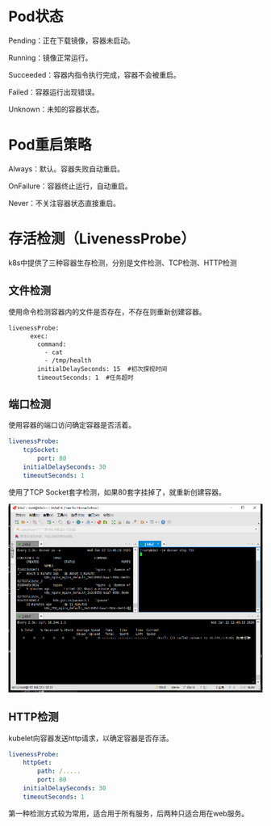 # Pod状态

Pending：正在下载镜像，容器未启动。

Running：镜像正常运行。

Succeeded：容器内指令执行完成，容器不会被重启。

Failed：容器运行出现错误。

Unknown：未知的容器状态。

# Pod重启策略

Always：默认。容器失败自动重启。

OnFailure：容器终止运行，自动重启。

Never：不关注容器状态直接重启。

# 存活检测（LivenessProbe）

k8s中提供了三种容器生存检测，分别是文件检测、TCP检测、HTTP检测

## 文件检测

使用命令检测容器内的文件是否存在，不存在则重新创建容器。

```
livenessProbe:
      exec:
        command:
          - cat
          - /tmp/health
        initialDelaySeconds: 15  #初次探视时间
        timeoutSeconds: 1  #任务超时
```

## 端口检测

使用容器的端口访问确定容器是否活着。

```yaml
livenessProbe:
    tcpSocket:
        port: 80
    initialDelaySeconds: 30
    timeoutSeconds: 1
```

使用了TCP Socket套字检测，如果80套字挂掉了，就重新创建容器。

![](img/1.png)

## HTTP检测

kubelet向容器发送http请求，以确定容器是否存活。

```yaml
livenessProbe:
    httpGet:
        path: /.....
        port: 80
    initialDelaySeconds: 30
    timeoutSeconds: 1
```

第一种检测方式较为常用，适合用于所有服务，后两种只适合用在web服务。

